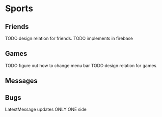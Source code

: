 # Sports

## Friends
TODO design relation for friends.
TODO implements in firebase

## Games
TODO figure out how to change menu bar
TODO design relation for games.

## Messages

## Bugs
LatestMessage updates ONLY ONE side